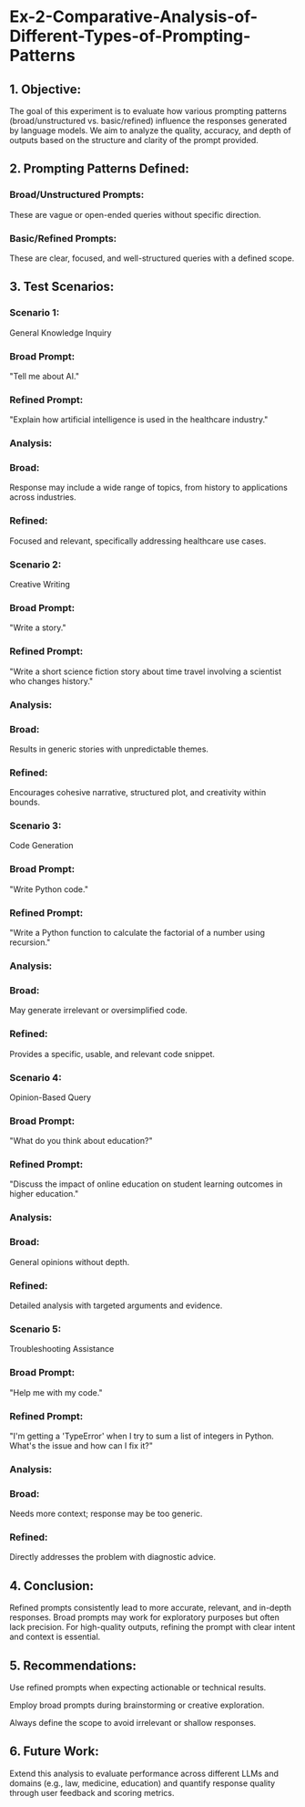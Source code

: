 # Ex-2-Comparative-Analysis-of-Different-Types-of-Prompting-Patterns
## 1. Objective:
The goal of this experiment is to evaluate how various prompting patterns (broad/unstructured vs. basic/refined) influence the responses generated by language models. We aim to analyze the quality, accuracy, and depth of outputs based on the structure and clarity of the prompt provided.

## 2. Prompting Patterns Defined:

### Broad/Unstructured Prompts: 
These are vague or open-ended queries without specific direction.

### Basic/Refined Prompts: 
These are clear, focused, and well-structured queries with a defined scope.

## 3. Test Scenarios:

### Scenario 1: 
General Knowledge Inquiry

### Broad Prompt: 
"Tell me about AI."

### Refined Prompt: 
"Explain how artificial intelligence is used in the healthcare industry."

### Analysis:

### Broad: 
Response may include a wide range of topics, from history to applications across industries.

### Refined:
Focused and relevant, specifically addressing healthcare use cases.

### Scenario 2: 
Creative Writing

### Broad Prompt: 
"Write a story."

### Refined Prompt:
"Write a short science fiction story about time travel involving a scientist who changes history."

### Analysis:

### Broad: 
Results in generic stories with unpredictable themes.

### Refined: 
Encourages cohesive narrative, structured plot, and creativity within bounds.

### Scenario 3: 
Code Generation

### Broad Prompt: 
"Write Python code."

### Refined Prompt: 
"Write a Python function to calculate the factorial of a number using recursion."

### Analysis:

### Broad: 
May generate irrelevant or oversimplified code.

### Refined:
Provides a specific, usable, and relevant code snippet.

### Scenario 4: 
Opinion-Based Query

### Broad Prompt: 
"What do you think about education?"

### Refined Prompt: 
"Discuss the impact of online education on student learning outcomes in higher education."

### Analysis:

### Broad: 
General opinions without depth.

### Refined: 
Detailed analysis with targeted arguments and evidence.

### Scenario 5: 
Troubleshooting Assistance

### Broad Prompt: 
"Help me with my code."

### Refined Prompt: 
"I'm getting a 'TypeError' when I try to sum a list of integers in Python. What's the issue and how can I fix it?"

### Analysis:

### Broad: 
Needs more context; response may be too generic.

### Refined: 
Directly addresses the problem with diagnostic advice.

## 4. Conclusion:
Refined prompts consistently lead to more accurate, relevant, and in-depth responses. Broad prompts may work for exploratory purposes but often lack precision. For high-quality outputs, refining the prompt with clear intent and context is essential.

## 5. Recommendations:

Use refined prompts when expecting actionable or technical results.

Employ broad prompts during brainstorming or creative exploration.

Always define the scope to avoid irrelevant or shallow responses.

## 6. Future Work:
Extend this analysis to evaluate performance across different LLMs and domains (e.g., law, medicine, education) and quantify response quality through user feedback and scoring metrics.
